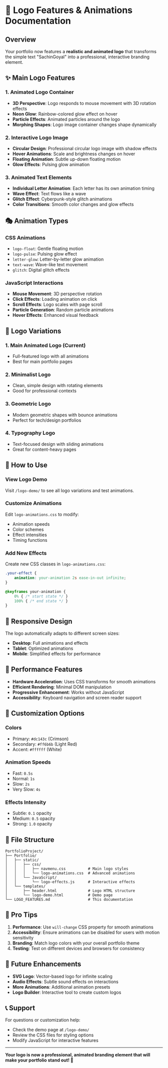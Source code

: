 # 🎨 Logo Features & Animations Documentation

## Overview
Your portfolio now features a **realistic and animated logo** that transforms the simple text "SachinGoyal" into a professional, interactive branding element.

## ✨ Main Logo Features

### 1. **Animated Logo Container**
- **3D Perspective**: Logo responds to mouse movement with 3D rotation effects
- **Neon Glow**: Rainbow-colored glow effect on hover
- **Particle Effects**: Animated particles around the logo
- **Morphing Shapes**: Logo image container changes shape dynamically

### 2. **Interactive Logo Image**
- **Circular Design**: Professional circular logo image with shadow effects
- **Hover Animations**: Scale and brightness changes on hover
- **Floating Animation**: Subtle up-down floating motion
- **Glow Effects**: Pulsing glow animation

### 3. **Animated Text Elements**
- **Individual Letter Animation**: Each letter has its own animation timing
- **Wave Effect**: Text flows like a wave
- **Glitch Effect**: Cyberpunk-style glitch animations
- **Color Transitions**: Smooth color changes and glow effects

## 🎭 Animation Types

### **CSS Animations**
- `logo-float`: Gentle floating motion
- `logo-pulse`: Pulsing glow effect
- `letter-glow`: Letter-by-letter glow animation
- `text-wave`: Wave-like text movement
- `glitch`: Digital glitch effects

### **JavaScript Interactions**
- **Mouse Movement**: 3D perspective rotation
- **Click Effects**: Loading animation on click
- **Scroll Effects**: Logo scales with page scroll
- **Particle Generation**: Random particle animations
- **Hover Effects**: Enhanced visual feedback

## 🎨 Logo Variations

### **1. Main Animated Logo** (Current)
- Full-featured logo with all animations
- Best for main portfolio pages

### **2. Minimalist Logo**
- Clean, simple design with rotating elements
- Good for professional contexts

### **3. Geometric Logo**
- Modern geometric shapes with bounce animations
- Perfect for tech/design portfolios

### **4. Typography Logo**
- Text-focused design with sliding animations
- Great for content-heavy pages

## 🚀 How to Use

### **View Logo Demo**
Visit `/logo-demo/` to see all logo variations and test animations.

### **Customize Animations**
Edit `logo-animations.css` to modify:
- Animation speeds
- Color schemes
- Effect intensities
- Timing functions

### **Add New Effects**
Create new CSS classes in `logo-animations.css`:
```css
.your-effect {
    animation: your-animation 2s ease-in-out infinite;
}

@keyframes your-animation {
    0% { /* start state */ }
    100% { /* end state */ }
}
```

## 📱 Responsive Design

The logo automatically adapts to different screen sizes:
- **Desktop**: Full animations and effects
- **Tablet**: Optimized animations
- **Mobile**: Simplified effects for performance

## 🎯 Performance Features

- **Hardware Acceleration**: Uses CSS transforms for smooth animations
- **Efficient Rendering**: Minimal DOM manipulation
- **Progressive Enhancement**: Works without JavaScript
- **Accessibility**: Keyboard navigation and screen reader support

## 🔧 Customization Options

### **Colors**
- Primary: `#dc143c` (Crimson)
- Secondary: `#ff6b6b` (Light Red)
- Accent: `#ffffff` (White)

### **Animation Speeds**
- Fast: `0.5s`
- Normal: `1s`
- Slow: `2s`
- Very Slow: `4s`

### **Effects Intensity**
- Subtle: `0.1` opacity
- Medium: `0.5` opacity
- Strong: `1.0` opacity

## 📁 File Structure

```
PortfolioProject/
├── Portfolio/
│   ├── static/
│   │   ├── css/
│   │   │   ├── navmenu.css          # Main logo styles
│   │   │   └── logo-animations.css  # Advanced animations
│   │   └── JavaScript/
│   │       └── logo-effects.js      # Interactive effects
│   └── templates/
│       ├── header.html              # Logo HTML structure
│       └── logo-demo.html           # Demo page
└── LOGO_FEATURES.md                 # This documentation
```

## 🌟 Pro Tips

1. **Performance**: Use `will-change` CSS property for smooth animations
2. **Accessibility**: Ensure animations can be disabled for users with motion sensitivity
3. **Branding**: Match logo colors with your overall portfolio theme
4. **Testing**: Test on different devices and browsers for consistency

## 🔄 Future Enhancements

- **SVG Logo**: Vector-based logo for infinite scaling
- **Audio Effects**: Subtle sound effects on interactions
- **More Animations**: Additional animation presets
- **Logo Builder**: Interactive tool to create custom logos

## 📞 Support

For questions or customization help:
- Check the demo page at `/logo-demo/`
- Review the CSS files for styling options
- Modify JavaScript for interactive features

---

**Your logo is now a professional, animated branding element that will make your portfolio stand out! 🎉**
